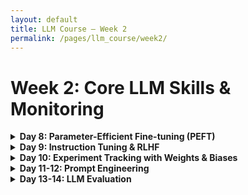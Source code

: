 ```yaml
---
layout: default
title: LLM Course – Week 2
permalink: /pages/llm_course/week2/
---
```


# Week 2: Core LLM Skills & Monitoring

<details>
<summary><strong>Day 8: Parameter-Efficient Fine-tuning (PEFT)</strong></summary>

### Morning: PEFT Fundamentals (4 hours)
1. **PEFT Theory & Overview** (2 hours)
   - Resource: [Hugging Face PEFT Documentation](https://huggingface.co/docs/peft/index)
   - Tasks:
     - Understand the motivation behind parameter-efficient methods
     - Learn the mathematical foundations of adapter-based methods
     - Compare traditional fine-tuning vs. PEFT approaches

2. **LoRA (Low-Rank Adaptation)** (2 hours)
   - Resource: [LoRA Paper](https://arxiv.org/abs/2106.09685) and [PEFT LoRA Guide](https://huggingface.co/docs/peft/conceptual_guides/lora)
   - Tasks:
     - Understand low-rank decomposition principles
     - Learn LoRA hyperparameters and their effects
     - Implement basic LoRA with PEFT library

### Afternoon: Advanced PEFT Methods (4 hours)
1. **QLoRA & Other Methods** (2 hours)
   - Resource: [QLoRA Paper](https://arxiv.org/abs/2305.14314) and [Quantization Guide](https://huggingface.co/docs/transformers/main/en/quantization)
   - Tasks:
     - Understand quantization-aware fine-tuning
     - Compare LoRA, QLoRA, and AdaLoRA
     - Learn about prefix tuning and prompt tuning approaches

2. **Hands-on PEFT Project** (2 hours)
   - Resource: [PEFT Examples](https://github.com/huggingface/peft/tree/main/examples)
   - Tasks:
     - Fine-tune a 7B+ parameter model on limited hardware
     - Experiment with different LoRA ranks and configurations
     - Measure performance, memory usage, and training time

</details>

<details>
<summary><strong>Day 9: Instruction Tuning & RLHF</strong></summary>

### Morning: Instruction Tuning (4 hours)
1. **Instruction Tuning Foundations** (2 hours)
   - Resource: [InstructGPT Paper](https://arxiv.org/abs/2203.02155) and [Finetuning LLMs Guide](https://huggingface.co/learn/nlp-course/chapter7/6)
   - Tasks:
     - Understand the difference between pre-training and instruction tuning
     - Learn about instruction dataset creation and curation
     - Study prompt engineering for instruction datasets

2. **Instruction Dataset Preparation** (2 hours)
   - Resource: [TRL Documentation](https://huggingface.co/docs/trl/index) and [Stanford Alpaca Approach](https://github.com/tatsu-lab/stanford_alpaca)
   - Tasks:
     - Explore existing instruction datasets (Alpaca, Dolly, etc.)
     - Understand data formatting for instruction tuning
     - Create a small custom instruction dataset

### Afternoon: RLHF & Advanced Alignment (4 hours)
1. **RLHF Theory & Components** (2 hours)
   - Resource: [TRL RLHF Documentation](https://huggingface.co/docs/trl/main/en/rlhf_tutorial) and [OpenAI's RLHF Approach](https://openai.com/research/learning-from-human-preferences)
   - Tasks:
     - Understand the components of RLHF (reward model, PPO)
     - Learn about preference data collection
     - Study the limitations and challenges of RLHF

2. **Simplified RLHF Implementation** (2 hours)
   - Resource: [TRL Examples](https://github.com/huggingface/trl/tree/main/examples)
   - Tasks:
     - Set up a simplified RLHF pipeline using TRL
     - Train a basic reward model
     - Understand how to use PPO for language model fine-tuning

### Additional Resources
- [PEFT Library](https://github.com/huggingface/peft) - Parameter-efficient fine-tuning methods
- [TRL (Transformer Reinforcement Learning)](https://github.com/huggingface/trl) - For RLHF implementation
- [bitsandbytes](https://github.com/TimDettmers/bitsandbytes) - For 8-bit and 4-bit quantization
- [Fine-tuning LLMs Efficiently with PEFT and LoRA](https://www.philschmid.de/fine-tune-flan-t5-peft)
- [LoRA for Efficient LLM Fine-tuning](https://lightning.ai/pages/community/tutorial/lora-llm/)

</details>

<details>
<summary><strong>Day 10: Experiment Tracking with Weights & Biases</strong></summary>

### Morning: W&B Fundamentals (4 hours)
1. **W&B Setup & Basic Tracking** (2 hours)
   - Resource: [W&B Quickstart](https://docs.wandb.ai/quickstart)
   - Tasks:
     - Create W&B account and install library
     - Log metrics, hyperparameters, and artifacts
     - Create your first experiment dashboard

2. **Advanced Experiment Management** (2 hours)
   - Resource: [W&B for ML](https://docs.wandb.ai/guides)
   - Tasks:
     - Set up experiment sweeps for hyperparameter optimization
     - Use W&B with Hugging Face Trainer
     - Track model artifacts and datasets

### Afternoon: Integration with LLM Training (4 hours)
1. **LLM Fine-tuning with W&B** (2 hours)
   - Resource: [W&B + Hugging Face Integration](https://docs.wandb.ai/guides/integrations/huggingface)
   - Tasks:
     - Monitor fine-tuning experiments
     - Track GPU utilization and training metrics
     - Compare different model configurations

2. **Model Evaluation & Reporting** (2 hours)
   - Resource: [W&B Reports](https://docs.wandb.ai/guides/reports)
   - Tasks:
     - Create shareable experiment reports
     - Visualize model performance across different tasks
     - Set up automated model comparison workflows

</details>

<details>
<summary><strong>Day 11-12: Prompt Engineering</strong></summary>

### Day 11 Morning: Prompt Design Principles (4 hours)
1. **Fundamentals of Prompt Engineering** (2 hours)
   - Resource: [Prompt Engineering Guide](https://www.promptingguide.ai/)
   - Tasks:
     - Learn basic prompt structure and components
     - Understand zero-shot, one-shot, and few-shot prompting
     - Practice with different prompt formats

2. **Advanced Prompting Techniques** (2 hours)
   - Resource: [Chain-of-Thought Prompting](https://arxiv.org/abs/2201.11903)
   - Tasks:
     - Implement chain-of-thought reasoning
     - Explore tree-of-thought prompting
     - Practice with step-by-step problem decomposition

### Day 11 Afternoon: System Prompts & Context Management (4 hours)
1. **System Prompt Design** (2 hours)
   - Resource: [OpenAI Prompt Engineering](https://platform.openai.com/docs/guides/prompt-engineering)
   - Tasks:
     - Design effective system prompts for different use cases
     - Learn about role-based prompting
     - Practice context window management

2. **Prompt Optimization** (2 hours)
   - Resource: [Anthropic's Prompt Engineering Guide](https://docs.anthropic.com/en/docs/build-with-claude/prompt-engineering/overview)
   - Tasks:
     - A/B test different prompt variations
     - Measure prompt effectiveness
     - Optimize for specific tasks and models

### Day 12: Advanced Prompting & Evaluation
1. **Multi-step Reasoning** (2 hours)
   - Resource: [ReAct: Reasoning and Acting](https://arxiv.org/abs/2210.03629)
   - Tasks:
     - Implement reasoning and acting patterns
     - Create prompts for complex problem solving
     - Practice with tool-using prompts

2. **Prompt Evaluation & Testing** (2 hours)
   - Resource: [PromptBench](https://github.com/microsoft/promptbench)
   - Tasks:
     - Set up systematic prompt evaluation
     - Test prompt robustness and reliability
     - Create prompt testing frameworks

3. **Domain-Specific Prompting** (2 hours)
   - Tasks:
     - Design prompts for code generation
     - Create prompts for data analysis
     - Practice with creative writing prompts

4. **Prompt Security & Safety** (2 hours)
   - Resource: [Prompt Injection Guide](https://learnprompting.org/docs/prompt_hacking/injection)
   - Tasks:
     - Understand prompt injection vulnerabilities
     - Learn defensive prompting techniques
     - Practice secure prompt design

</details>

<details>
<summary><strong>Day 13-14: LLM Evaluation</strong></summary>

### Day 13: Evaluation Metrics & Methods

### Morning: Traditional NLP Metrics (4 hours)
1. **Core Evaluation Metrics** (2 hours)
   - Resource: [Hugging Face Evaluate Library](https://huggingface.co/docs/evaluate/index)
   - Tasks:
     - Understand perplexity and its applications
     - Learn BLEU, ROUGE, and METEOR for text generation
     - Practice with classification metrics (F1, accuracy, precision, recall)

2. **LLM-Specific Evaluation** (2 hours)
   - Resource: [LLM Evaluation Papers](https://arxiv.org/abs/2307.03109)
   - Tasks:
     - Learn about instruction-following evaluation
     - Understand helpfulness and harmlessness metrics
     - Explore factuality assessment methods

### Afternoon: Human Evaluation Approaches (4 hours)
1. **Human Evaluation Design** (2 hours)
   - Resource: [Human Evaluation for NLG](https://aclanthology.org/2020.inlg-1.23.pdf)
   - Tasks:
     - Design human evaluation protocols
     - Learn about inter-annotator agreement
     - Practice with crowd-sourcing evaluation

2. **Automated Evaluation with LLMs** (2 hours)
   - Resource: [GPT-4 as a Judge](https://arxiv.org/abs/2306.05685)
   - Tasks:
     - Use LLMs to evaluate other LLMs
     - Create automated evaluation pipelines
     - Compare automated vs. human evaluation

### Day 14: Advanced Evaluation & Benchmarking

### Morning: Comprehensive Benchmarking (4 hours)
1. **Standard Benchmarks** (2 hours)
   - Resource: [HELM Benchmark](https://crfm.stanford.edu/helm/latest/)
   - Tasks:
     - Run models on standard benchmarks (GLUE, SuperGLUE, etc.)
     - Understand benchmark limitations and biases
     - Compare model performance across different tasks

2. **Custom Evaluation Frameworks** (2 hours)
   - Resource: [EleutherAI LM Evaluation Harness](https://github.com/EleutherAI/lm-evaluation-harness)
   - Tasks:
     - Set up custom evaluation pipelines
     - Create task-specific evaluation metrics
     - Build reproducible evaluation workflows

### Afternoon: Evaluation Tools & Practices (4 hours)
1. **Evaluation Libraries & Tools** (2 hours)
   - Resource: [Ragas for RAG Evaluation](https://github.com/explodinggradients/ragas)
   - Tasks:
     - Use different evaluation libraries
     - Set up automated evaluation workflows
     - Practice with RAG-specific evaluation metrics

2. **Evaluation Best Practices** (2 hours)
   - Tasks:
     - Design comprehensive evaluation strategies
     - Learn about evaluation data contamination
     - Practice statistical significance testing for model comparison

</details>